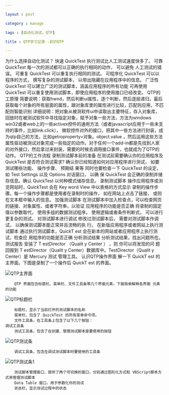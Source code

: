 ```yaml
---

layout : post

category : manage

tags : [自动化测试，QTP]

title : QTP学习记录--初识QTP

---
```


为什么选择自动化测试？
    快速 
        QuickTest 执行测试比人工测试速度快多了。
    可靠
        QuickTest 每一次的测试都可以正确的执行相同的动作， 可以避免 人工测试的错误。
    可重复
        QuickTest 可以重复执行相同的测试。
    可程序化
        QuickTest 可以以程序的方式， 撰写复杂的测试脚本， 以带出隐藏在应用程序中的信息。
    广泛性
        QuickTest 可以建立广泛的测试脚本，涵盖应用程序的所有功能
    可再使用
        QuickTest 可以重复使用测试脚本，即使应用程序的使用接口已经改变。
    QTP的工原理
        简要说明：获取hwnd，然后判断ui属性，逐个判断，然后逐层递归，最后获取每个对象的所有层面的属性，跟对象库里的属性进行比较，匹配则应用，不匹配则智能识别
        详细说明：把对象从被测软件ui中读取出主要特征，存入对象库，回放时在被测试软件中寻找指定对象，赋予对象一些方法，方法为windows win32或者web上的一些activex控件的通用方法（或者javascrīpt应用于一些未支持的事件，比如link.click）， 微软控件对外的接口，把其中一些方法进行封装，成为qtp自己的方法，比如getroproperty=对象。object.value ，然后运用这些方法属性驱动被测试对象完成一些指定的动作。对于任何一个add-in都是先找到人家的对外接口，然后拿过来封装，需要的时候去调用接口事件，也就成为了QTP的动作。 
    QTP的工作流程
    录制测试脚本前的准备
        在测试前需要确认你的应用程序及 QuickTest 是否符合测试需求?
        确认你已经知道如何对应用程序进行测试， 如要测试哪些功能、 操作步骤、 预期结 果等
        同时也要检查一下 QuickTest 的设定，如 Test Settings 以及 Options 对话窗口， 以确 保 QuickTest 会正确的录制并储存信息。确认 QuickTest 以何种模式储存信息。
    录制测试脚本
        操作应用程序或浏览网站时，QuickTest 会在 Key word  View  中以表格的方式显示 录制的操作步骤。每一个操作步骤都是使用者在录制时的操作， 如在网站上点击了链接， 或则在文本框中输入的信息。
    加强测试脚本
        在测试脚本中加入检查点，可以检查网页的链接、对象属性、或者字符串，以验证 应用程序的功能是否正确
        将录制的固定值以参数取代， 使用多组的数据测试程序。 使用逻辑或者条件判断式， 可以进行更复杂的测试。
    对测试脚本进行调试
        修改过测试脚本后， 需要对测试脚本作调试， 以确保测试脚本能正常并且流畅的执 行。
        在新版应用程序或者网站上执行测试脚本
        通过执行测试脚本，QuickT est 会在新本的网站或者应用程序上执行测试，检查应 用程序的功能是否正确
    分析测试结果
        分析测试结果，找出问题所在。
    测试报告
        安装了 T estDirector （Qualit y  Center ） ，则 你可以将发现的问 题回报到 T estDirector（Qualit y  Center）数据库中。TestDirector（Qualit y Center）是 Mercury 测试 管理工具。
    认识QTP操作界面
        解一下 QuickT est 的主界面。下图是录制了一个操作后 QuickT est 的界面。

![](http://pic.yupoo.com/charisma999_v/Dbzp8Hpx/medium.jpg "QTP主界面")
   
        QTP 界面包含标题栏、菜单栏、文件工具条等几个界面元素，下面简单解释各界面 元素的功能

![](http://pic.yupoo.com/charisma999_v/Dbzp7YUi/medium.jpg "QTP标题栏")

        标题栏，显示了当前打开的测试脚本的名称
        菜单栏，包含了 QuickTest 的所有菜单命令项。
        文件工具条，在工具条上包含了以下几个按钮：
    调试工具条
        测试工具条，包含了在创建、管理测试脚本是要使用的按钮

![](http://pic.yupoo.com/charisma999_v/Dbzp8bv1/medium.jpg "QTP测试条")

        调试工具条，包含在调试测试脚本时要使用的工具条

![](http://pic.yupoo.com/charisma999_v/Dbzp7PST/medium.jpg "QTP测试条1")

        测试脚本管理窗口，提供了两个可切换的窗口，分别通过图形化方式和 VBScript脚本方式来管理测试脚本
        Data Table 窗口，用于参数化你的测试
        状态栏，显示测试过程中的状态